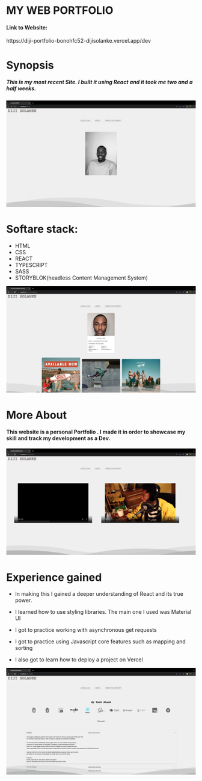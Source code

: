 # MY WEB PORTFOLIO

<h4>Link to Website:</h4>  https://diji-portfolio-bonohfc52-dijisolanke.vercel.app/dev

<h1>Synopsis</h1>

<h5>
This is my most recent Site. 
I built it using React and it took me two and a half weeks.
</h5>

![](gitPics/image1.png)

<h1>
Softare stack:
</h1>

- HTML
- CSS
- REACT
- TYPESCRIPT
- SASS
- STORYBLOK(headless Content Management System)

![](gitPics/image2.png)

<h1>More About</h1>

<h4>
This website is a personal Portfolio .
I made it in order to showcase my skill and track my development as a Dev.
</h4>

![](gitPics/image3.png)

<h1>Experience gained</h1>

- In making this I gained a deeper understanding of React and its true power.

- I learned how to use styling libraries. The main one I used was Material UI

- I got to practice working with asynchronous get requests

- I got to practice using Javascript core features such as mapping and sorting

- I also got to learn how to deploy a project on Vercel

![](gitPics/image4.png)
